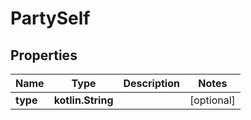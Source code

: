 
# PartySelf

## Properties
Name | Type | Description | Notes
------------ | ------------- | ------------- | -------------
**type** | **kotlin.String** |  |  [optional]



